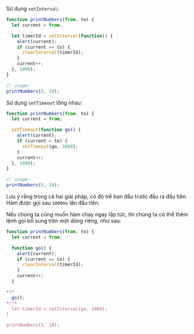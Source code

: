 
Sử dụng `setInterval`:

```js run
function printNumbers(from, to) {
  let current = from;

  let timerId = setInterval(function() {
    alert(current);
    if (current == to) {
      clearInterval(timerId);
    }
    current++;
  }, 1000);
}

// usage:
printNumbers(5, 10);
```

Sử dụng `setTimeout` lồng nhau:


```js run
function printNumbers(from, to) {
  let current = from;

  setTimeout(function go() {
    alert(current);
    if (current < to) {
      setTimeout(go, 1000);
    }
    current++;
  }, 1000);
}

// usage:
printNumbers(5, 10);
```

Lưu ý rằng trong cả hai giải pháp, có độ trễ ban đầu trước đầu ra đầu tiên. Hàm được gọi sau `1000ms` lần đầu tiên.

Nếu chúng ta cũng muốn hàm chạy ngay lập tức, thì chúng ta có thể thêm lệnh gọi bổ sung trên một dòng riêng, như sau:

```js run
function printNumbers(from, to) {
  let current = from;

  function go() {
    alert(current);
    if (current == to) {
      clearInterval(timerId);
    }
    current++;
  }

*!*
  go();
*/!*
  let timerId = setInterval(go, 1000);
}

printNumbers(5, 10);
```
